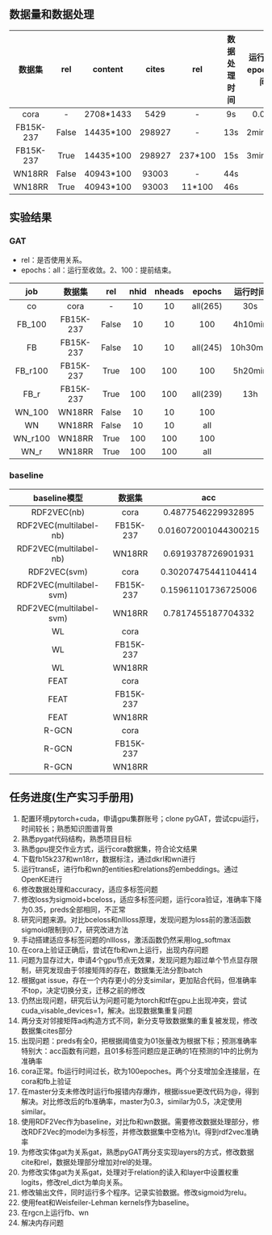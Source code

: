 ## 数据量和数据处理

|  数据集   |  rel  |   content  | cites  |    rel   | 数据处理时间 | 运行1个epoch时间 |
| :-------: | :---: | :--------: | :----: | :------: | :---: | :---: |
|   cora    |   -   | 2708\*1433 | 5429   |    -     |   9s  | 0.05s |
| FB15K-237 | False | 14435\*100 | 298927 |    -     |   13s |2min30s|
| FB15K-237 | True  | 14435\*100 | 298927 | 237\*100 |   15s |3min10s|
|   WN18RR  | False | 40943\*100 | 93003  |    -     |   44s |       |
|   WN18RR  | True  | 40943\*100 | 93003  |  11\*100 |   46s |       |

## 实验结果

### GAT

+ rel：是否使用关系。
+ epochs：all：运行至收敛。2、100：提前结束。

|   job   |  数据集   |  rel  |  nhid | nheads |  epochs  | 运行时间  |  acc   |
| :-----: | :-------: | :---: | :---: | :----: | :------: | :------: | :----: |
|   co    |   cora    |   -   |   10  |   10   | all(265) |   30s    | 0.8200 |
| FB_100  | FB15K-237 | False |   10  |   10   |   100    | 4h10min  | 0.3384 |
|   FB    | FB15K-237 | False |   10  |   10   | all(245) | 10h30min | 0.3455 |
| FB_r100 | FB15K-237 | True  |  100  |  100   |   100    | 5h20min  | 0.4538 |
|  FB_r   | FB15K-237 | True  |  100  |  100   | all(239) |   13h    | 0.4920 |
| WN_100  |  WN18RR   | False |   10  |   10   |   100    |          |        |
|   WN    |  WN18RR   | False |   10  |   10   |   all    |          |        |
| WN_r100 |  WN18RR   | True  |  100  |  100   |   100    |          |        |
|  WN_r   |  WN18RR   | True  |  100  |  100   |   all    |          |        |

### baseline

| baseline模型 |  数据集   |         acc          |
| :----------: | :-------: | :------------------: |
| RDF2VEC(nb)  |   cora    |  0.4877546229932895  |
| RDF2VEC(multilabel-nb)  | FB15K-237 | 0.016072001044300215 |
| RDF2VEC(multilabel-nb)  |  WN18RR   |  0.6919378726901931  |
| RDF2VEC(svm) |   cora    | 0.30207475441104414  |
| RDF2VEC(multilabel-svm) | FB15K-237 | 0.15961101736725006  |
| RDF2VEC(multilabel-svm) |  WN18RR   |  0.7817455187704332  |
|      WL      |   cora    |                      |
|      WL      | FB15K-237 |                      |
|      WL      |  WN18RR   |                      |
|     FEAT     |   cora    |                      |
|     FEAT     | FB15K-237 |                      |
|     FEAT     |  WN18RR   |                      |
|    R-GCN     |   cora    |                      |
|    R-GCN     | FB15K-237 |                      |
|    R-GCN     |  WN18RR   |                      |

## 任务进度(生产实习手册用)

1. 配置环境pytorch+cuda，申请gpu集群账号；clone pyGAT，尝试cpu运行，时间较长；熟悉知识图谱背景
2. 熟悉pygat代码结构，熟悉项目目标
3. 熟悉gpu提交作业方式，运行cora数据集，符合论文结果
4. 下载fb15k237和wn18rr，数据标注，通过dkrl和wn进行
5. 运行transE，进行fb和wn的entities和relations的embeddings。通过OpenKE进行
6. 修改数据处理和accuracy，适应多标签问题
7. 修改loss为sigmoid+bceloss，适应多标签问题，运行cora验证，准确率下降为0.35，preds全部相同，不正常
8. 研究问题来源。对比bceloss和nllloss原理，发现问题为loss前的激活函数sigmoid限制到0.7，研究改进方法
9. 手动搭建适应多标签问题的nllloss，激活函数仍然采用log_softmax
10. 在cora上验证正确后，尝试在fb和wn上运行，出现内存问题
11. 问题为显存过大，申请4个gpu节点无效果，发现问题为超过单个节点显存限制，研究发现由于邻接矩阵的存在，数据集无法分割batch
12. 根据gat issue，存在一个内存更小的分支similar，更加贴合代码，但准确率不top，决定切换分支，迁移之前的修改
13. 仍然出现问题，研究后认为问题可能为torch和tf在gpu上出现冲突，尝试cuda_visable_devices=1，解决。出现数据集重复问题
14. 两分支对邻接矩阵adj构造方式不同，新分支导致数据集的重复被发现，修改数据集cites部分
15. 出现问题：preds有全0，把根据阈值变为01张量改为根据下标；预测准确率特别大：acc函数有问题，且01多标签问题应是正确的1在预测的1中的比例为准确率
16. cora正常。fb运行时间过长，砍为100epoches。两个分支增加全连接层，在cora和fb上验证
17. 在master分支未修改时运行fb报错内存爆炸，根据issue更改代码为@，得到解决。对比修改后的fb准确率，master为0.3，similar为0.5，决定使用similar。
18. 使用RDF2Vec作为baseline，对比fb和wn数据。需要修改数据处理部分，修改RDF2Vec的model为多标签，并修改数据集中空格为\t。得到rdf2vec准确率
19. 为修改实体gat为关系gat，熟悉pyGAT两分支实现layers的方式，修改数据cite和rel，数据处理部分增加对rel的处理。
20. 为修改实体gat为关系gat，处理对于relation的读入和layer中设置权重logits，修改rel_dict为单向关系。
21. 修改输出文件，同时运行多个程序。记录实验数据。修改sigmoid为relu。
22. 使用feat和Weisfeiler-Lehman kernels作为baseline。
23. 在rgcn上运行fb、wn
24. 解决内存问题
